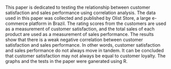 This paper is dedicated to testing the relationship between customer satisfaction and sales performance using correlation analysis. 
The data used in this paper was collected and published by Olist Store, a large e-commerce platform in Brazil. 
The rating scores from the customers are used as a measurement of customer satisfaction, and the total sales of each product are used as a measurement of sales performance. 
The results show that there is a weak negative correlation between customer satisfaction and sales performance. 
In other words, customer satisfaction and sales performance do not always move in tandem. 
It can be concluded that customer satisfaction may not always be equal to customer loyalty.
The graphs and the tests in the paper were ganerated using R.
